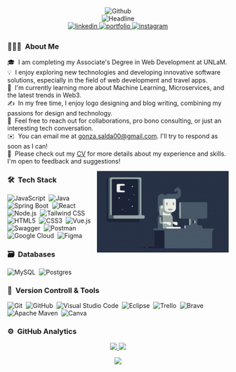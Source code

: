 
  <div align=center>
    <img width="55%" alt="Github" src="https://raw.githubusercontent.com/onimur/.github/master/.resources/git-header.svg" />
  </div>
  <div align=center>
    <img src="https://readme-typing-svg.herokuapp.com/?color=%236FDA44&size=32&center=true&vCenter=true&width=600&height=50&lines=Hi+there+I%27m+Gonza+%F0%9F%91%8B;Full+Stack+Developer;React+Developer;Node.js;JavaScript;Java+SpringBoot;%26+MySQL;Tech+Lover;Enthusiast;Collaborative+%26+Creative;Open-Source+Advocate" alt="Headline" />
  </div>
  <div align=center>
        <a href="https://www.linkedin.com/in/gonzalo-saldaño/">
          <img src=https://img.shields.io/badge/linkedin-%2300acee.svg?color=405DE6&style=for-the-badge&logo=linkedin&logoColor=white alt=linkedin style="margin-bottom: 5px;" />
        </a>
        <a href="https://gonzalosaldanio.netlify.app/">
          <img src=https://img.shields.io/badge/portfolio-%2300acee.svg?color=4D1C79&style=for-the-badge&logo=portfolio&logoColor=white alt=portfolio style="margin-bottom: 5px;" />
        </a>
        <a href="https://www.instagram.com/gonza.salda/">
        <img src=https://img.shields.io/badge/instagram-%ff5851db.svg?color=C13584&style=for-the-badge&logo=instagram&logoColor=white alt=instagram style="margin-bottom: 5px;" />
        </a>
  </div>

### 👨🏻‍💻 &nbsp;About Me

🎓 &nbsp;I am completing my Associate's Degree in Web Development at UNLaM.\
💡 &nbsp;I enjoy exploring new technologies and developing innovative software solutions, especially in the field of web development and travel apps.\
🌱 &nbsp;I'm currently learning more about Machine Learning, Microservices, and the latest trends in Web3.\
✍️ &nbsp;In my free time, I enjoy logo designing and blog writing, combining my passions for design and technology.\
💬 &nbsp;Feel free to reach out for collaborations, pro bono consulting, or just an interesting tech conversation.\
✉️ &nbsp;You can email me at gonza.salda00@gmail.com. I'll try to respond as soon as I can!\
📄 &nbsp;Please check out my [CV](https://drive.google.com/file/d/1m9DBpPl1noiiD2KRKeTGfCCZVnmgmv-r/view?usp=drive_link) for more details about my experience and skills. I'm open to feedback and suggestions!

<img alt="Night Coding" src="https://raw.githubusercontent.com/AVS1508/AVS1508/master/assets/Night-Coding.gif" align="right"/>

### 🛠 &nbsp;Tech Stack

![JavaScript](https://img.shields.io/badge/javascript-%23323330.svg?style=for-the-badge&logo=javascript&logoColor=%23F7DF1E)&nbsp;
![Java](https://img.shields.io/badge/java-%23ED8B00.svg?style=for-the-badge&logo=java&logoColor=white)&nbsp;
![Spring Boot](https://img.shields.io/badge/Spring_Boot-6DB33F?logo=springboot&logoColor=white&style=for-the-badge)&nbsp;
![React](https://img.shields.io/badge/React-61DAFB?logo=react&logoColor=white&style=for-the-badge)&nbsp;
![Node.js](https://img.shields.io/badge/Node.js-339933?logo=node.js&logoColor=white&style=for-the-badge)&nbsp;
![Tailwind CSS](https://img.shields.io/badge/Tailwind%20CSS-%2306B6D4?&style=for-the-badge&logo=tailwindcss&logoColor=white)&nbsp;
![HTML5](https://img.shields.io/badge/html5-%23E34F26.svg?style=for-the-badge&logo=html5&logoColor=white)&nbsp;
![CSS3](https://img.shields.io/badge/css3-%231572B6.svg?style=for-the-badge&logo=css3&logoColor=white)&nbsp;
![Vue.js](https://img.shields.io/badge/vuejs-%2335495e.svg?style=for-the-badge&logo=vuedotjs&logoColor=%234FC08D)&nbsp;
![Swagger](https://img.shields.io/badge/-Swagger-%23Clojure?style=for-the-badge&logo=swagger&logoColor=white)&nbsp;
![Postman](https://img.shields.io/badge/Postman-FF6C37?style=for-the-badge&logo=postman&logoColor=white)&nbsp;
![Google Cloud](https://img.shields.io/badge/GoogleCloud-%234285F4.svg?style=for-the-badge&logo=google-cloud&logoColor=white)&nbsp;
![Figma](https://img.shields.io/badge/figma-%23F24E1E.svg?style=for-the-badge&logo=figma&logoColor=white)&nbsp;

### 🗃 &nbsp;Databases

![MySQL](https://img.shields.io/badge/-MySQL-4479A1?&style=for-the-badge&logo=mysql&labelColor=4479A1&logoColor=FFF)&nbsp;
![Postgres](https://img.shields.io/badge/postgres-%23316192.svg?style=for-the-badge&logo=postgresql&logoColor=white)&nbsp;


### 🧰 &nbsp;Version Controll & Tools 

![Git](https://img.shields.io/badge/git-%23F05033.svg?style=for-the-badge&logo=git&logoColor=white)&nbsp;
![GitHub](https://img.shields.io/badge/github-%23121011.svg?style=for-the-badge&logo=github&logoColor=white)&nbsp;
![Visual Studio Code](https://img.shields.io/badge/Visual%20Studio%20Code-0078d7.svg?style=for-the-badge&logo=visual-studio-code&logoColor=white)&nbsp;
![Eclipse](https://img.shields.io/badge/Eclipse-FE7A16.svg?style=for-the-badge&logo=Eclipse&logoColor=white)&nbsp;
![Trello](https://img.shields.io/badge/Trello-0052CC?logo=trello&logoColor=white&style=for-the-badge)&nbsp;
![Brave](https://img.shields.io/badge/Brave-FB542B?style=for-the-badge&logo=Brave&logoColor=white)&nbsp;
![Apache Maven](https://img.shields.io/badge/Apache%20Maven-C71A36?style=for-the-badge&logo=Apache%20Maven&logoColor=white)&nbsp;
![Canva](https://img.shields.io/badge/Canva-%2300C4CC.svg?style=for-the-badge&logo=Canva&logoColor=white)&nbsp;

### ⚙️ &nbsp;GitHub Analytics

<p align="center">
  <a href="https://github.com/GonzaSalda">
    <img height="180em" src="https://github-readme-stats-eight-theta.vercel.app/api?username=GonzaSalda&show_icons=true&theme=algolia&include_all_commits=true&count_private=true"/>
  </a>
  <a href="https://github.com/GonzaSalda">
    <img height="180em" src="https://github-readme-stats-eight-theta.vercel.app/api/top-langs/?username=GonzaSalda&layout=compact&langs_count=8&theme=algolia"/>
  </a>
</p>

<p align="center">
  <img height="180em" src="https://github-readme-streak-stats.herokuapp.com/?user=GonzaSalda&theme=dark&hide_border=true"/>
</p>


